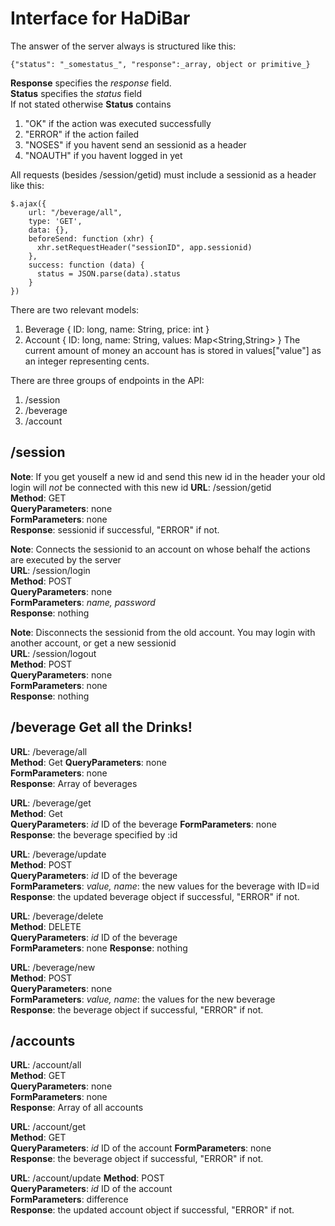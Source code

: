 # Interface for HaDiBar

The answer of the server always is structured like this:

    {"status": "_somestatus_", "response":_array, object or primitive_}   

**Response** specifies the _response_ field.  
**Status**  specifies the _status_ field  
If not stated otherwise **Status** contains  
1. "OK" if the action was executed successfully  
2. "ERROR" if the action failed  
3. "NOSES" if you havent send an sessionid as a header  
4. "NOAUTH" if you havent logged in yet  

All requests (besides /session/getid) must include a sessionid as a header like this:  

    $.ajax({
        url: "/beverage/all",
        type: 'GET',
        data: {},
        beforeSend: function (xhr) {
          xhr.setRequestHeader("sessionID", app.sessionid)
        },
        success: function (data) {
          status = JSON.parse(data).status
        }
    })  

There are two relevant models:
1. Beverage
    {
        ID: long,
        name: String,
        price: int
    }
2. Account
    {
        ID: long,
        name: String,
        values: Map<String,String>
    }
The current amount of money an account has is stored in values["value"] as an integer representing cents.


There are three groups of endpoints in the API:

1. /session
2. /beverage
3. /account

## /session

**Note**: If you get youself a new id and send this new id in the header your old login will *not* be connected with this new id 
**URL**: /session/getid  
**Method**: GET  
**QueryParameters**: none  
**FormParameters**: none  
**Response**: sessionid if successful, "ERROR" if not. 

**Note**: Connects the sessionid to an account on whose behalf the actions are executed by the server  
**URL**: /session/login  
**Method**: POST  
**QueryParameters**: none  
**FormParameters**: _name, password_   
**Response**: nothing

**Note**: Disconnects the sessionid from the old account. You may login with another account, or get a new sessionid  
**URL**: /session/logout  
**Method**: POST  
**QueryParameters**: none  
**FormParameters**: none   
**Response**: nothing

## /beverage Get all the Drinks!
**URL**: /beverage/all  
**Method**: Get
**QueryParameters**: none  
**FormParameters**: none  
**Response**: Array of beverages  
  
**URL**: /beverage/get  
**Method**: Get  
**QueryParameters**: _id_ ID of the beverage 
**FormParameters**: none  
**Response**: the beverage specified by :id  
  
**URL**: /beverage/update   
**Method**: POST  
**QueryParameters**: _id_ ID of the beverage  
**FormParameters**: _value, name_: the new values for the beverage with ID=id  
**Response**: the updated beverage object if successful, "ERROR" if not.   

**URL**: /beverage/delete   
**Method**: DELETE  
**QueryParameters**: _id_ ID of the beverage  
**FormParameters**: none
**Response**: nothing  
   
**URL**: /beverage/new  
**Method**: POST  
**QueryParameters**: none  
**FormParameters**: _value, name_: the values for the new beverage  
**Response**: the beverage object if successful, "ERROR" if not.  

## /accounts 

**URL**: /account/all  
**Method**: GET  
**QueryParameters**: none  
**FormParameters**: none   
**Response**: Array of all accounts  

**URL**: /account/get  
**Method**: GET  
**QueryParameters**: _id_ ID of the account 
**FormParameters**: none   
**Response**: the beverage object if successful, "ERROR" if not.  

**URL**: /account/update
**Method**: POST  
**QueryParameters**: _id_ ID of the account  
**FormParameters**: difference   
**Response**: the updated account object if successful, "ERROR" if not.  


